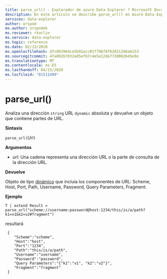 ```yaml
---
title: parse_url() - Explorador de azure Data Explorer ? Microsoft Docs
description: En este artículo se describe parse_url() en Azure Data Explorer.
services: data-explorer
author: orspod
ms.author: orspodek
ms.reviewer: rkarlin
ms.service: data-explorer
ms.topic: reference
ms.date: 02/13/2020
ms.openlocfilehash: dfc093964ce5b91acc01f798f8f62651266ab153
ms.sourcegitcommit: 47a002b7032a05ef67c4e5e12de7720062645e9e
ms.translationtype: MT
ms.contentlocale: es-ES
ms.lasthandoff: 04/15/2020
ms.locfileid: "81511499"
---
```

# <a name="parse_url"></a>parse_url()

Analiza una dirección `string` URL `dynamic` absoluta y devuelve un objeto que contiene partes de URL.


**Sintaxis**

`parse_url(`*Url*`)`

**Argumentos**

* *url*: Una cadena representa una dirección URL o la parte de consulta de la dirección URL.

**Devuelve**

Objeto de tipo [dinámico](./scalar-data-types/dynamic.md) que incluía los componentes de URL: Scheme, Host, Port, Path, Username, Password, Query Parameters, Fragment.

**Ejemplo**

```kusto
T | extend Result = parse_url("scheme://username:password@host:1234/this/is/a/path?k1=v1&k2=v2#fragment")
```

resultará

```
 {
    "Scheme":"scheme",
    "Host":"host",
    "Port":"1234",
    "Path":"this/is/a/path",
    "Username":"username",
    "Password":"password",
    "Query Parameters":"{"k1":"v1", "k2":"v2"}",
    "Fragment":"fragment"
 }
```
